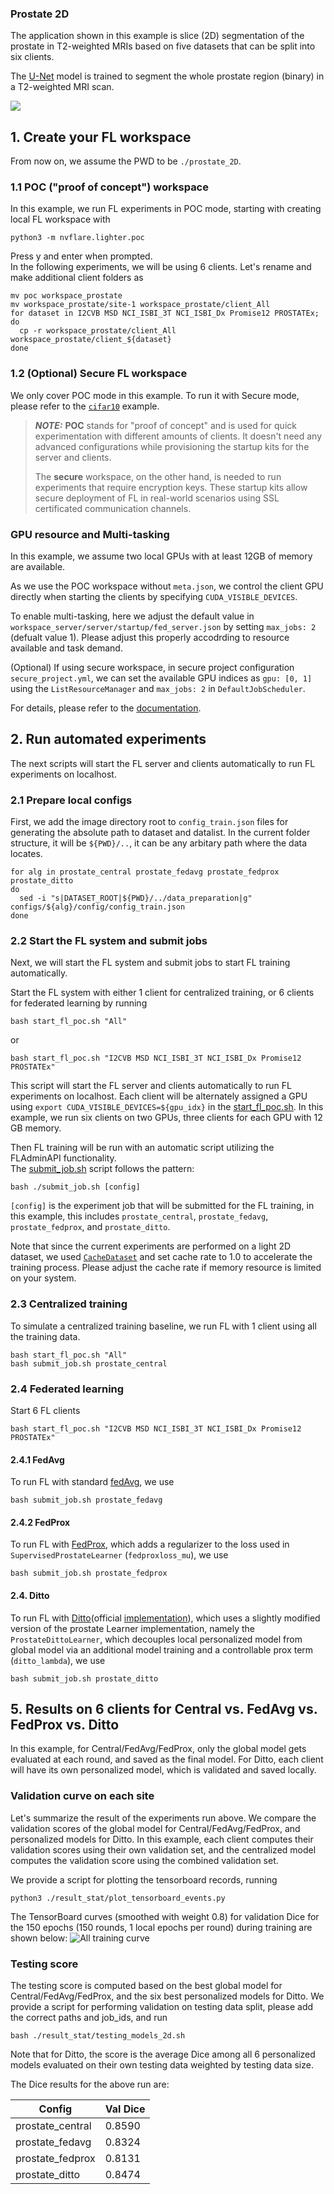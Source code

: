 ### Prostate 2D
The application shown in this example is slice (2D) segmentation of the prostate in T2-weighted MRIs based on five datasets that can be split into six clients.

The [U-Net](https://arxiv.org/abs/1505.04597) model is trained to segment the whole prostate region (binary) in a T2-weighted MRI scan. 

![](./figs/Prostate2D.png)

## 1. Create your FL workspace 
From now on, we assume the PWD to be `./prostate_2D`.

### 1.1 POC ("proof of concept") workspace
In this example, we run FL experiments in POC mode, starting with creating local FL workspace with

```
python3 -m nvflare.lighter.poc
```

Press y and enter when prompted.   
In the following experiments, we will be using 6 clients. Let's rename and make additional client folders as

```
mv poc workspace_prostate
mv workspace_prostate/site-1 workspace_prostate/client_All
for dataset in I2CVB MSD NCI_ISBI_3T NCI_ISBI_Dx Promise12 PROSTATEx; do
  cp -r workspace_prostate/client_All workspace_prostate/client_${dataset}
done
```

### 1.2 (Optional) Secure FL workspace
We only cover POC mode in this example. To run it with Secure mode, please refer to the [`cifar10`](../cifar10) example.
> **_NOTE:_** **POC** stands for "proof of concept" and is used for quick experimentation 
> with different amounts of clients.
> It doesn't need any advanced configurations while provisioning the startup kits for the server and clients. 
>
> The **secure** workspace, on the other hand, is needed to run experiments that require encryption keys. These startup kits allow secure deployment of FL in real-world scenarios 
> using SSL certificated communication channels.

### GPU resource and Multi-tasking
In this example, we assume two local GPUs with at least 12GB of memory are available. 

As we use the POC workspace without `meta.json`, we control the client GPU directly when starting the clients by specifying `CUDA_VISIBLE_DEVICES`. 

To enable multi-tasking, here we adjust the default value in `workspace_server/server/startup/fed_server.json` by setting `max_jobs: 2` (defualt value 1). Please adjust this properly accodrding to resource available and task demand. 

(Optional) If using secure workspace, in secure project configuration `secure_project.yml`, we can set the available GPU indices as `gpu: [0, 1]` using the `ListResourceManager` and `max_jobs: 2` in `DefaultJobScheduler`.

For details, please refer to the [documentation](https://nvflare.readthedocs.io/en/2.1.1/user_guide/job.html).

## 2. Run automated experiments
The next scripts will start the FL server and clients automatically to run FL experiments on localhost.
### 2.1 Prepare local configs
First, we add the image directory root to `config_train.json` files for generating the absolute path to dataset and datalist. In the current folder structure, it will be `${PWD}/..`, it can be any arbitary path where the data locates.  
```
for alg in prostate_central prostate_fedavg prostate_fedprox prostate_ditto
do
  sed -i "s|DATASET_ROOT|${PWD}/../data_preparation|g" configs/${alg}/config/config_train.json
done
```
### 2.2 Start the FL system and submit jobs
Next, we will start the FL system and submit jobs to start FL training automatically.

Start the FL system with either 1 client for centralized training, or 6 clients for federated learning by running
```
bash start_fl_poc.sh "All"
```
or
```
bash start_fl_poc.sh "I2CVB MSD NCI_ISBI_3T NCI_ISBI_Dx Promise12 PROSTATEx"
```
This script will start the FL server and clients automatically to run FL experiments on localhost. 
Each client will be alternately assigned a GPU using `export CUDA_VISIBLE_DEVICES=${gpu_idx}` in the [start_fl_poc.sh](./start_fl_poc.sh). 
In this example, we run six clients on two GPUs, three clients for each GPU with 12 GB memory.  

Then FL training will be run with an automatic script utilizing the FLAdminAPI functionality.    
The [submit_job.sh](./submit_job.sh) script follows the pattern:
```
bash ./submit_job.sh [config]
```
`[config]` is the experiment job that will be submitted for the FL training, in this example, this includes `prostate_central`, `prostate_fedavg`, `prostate_fedprox`, and `prostate_ditto`.  

Note that since the current experiments are performed on a light 2D dataset, we used [`CacheDataset`](https://docs.monai.io/en/stable/data.html#cachedataset) and set cache rate to 1.0 to accelerate the training process. Please adjust the cache rate if memory resource is limited on your system.

### 2.3 Centralized training
To simulate a centralized training baseline, we run FL with 1 client using all the training data. 
```
bash start_fl_poc.sh "All"
bash submit_job.sh prostate_central
```
### 2.4 Federated learning
Start 6 FL clients
```
bash start_fl_poc.sh "I2CVB MSD NCI_ISBI_3T NCI_ISBI_Dx Promise12 PROSTATEx"
```
#### 2.4.1 FedAvg 
To run FL with standard [fedAvg](https://arxiv.org/abs/1602.05629), we use
```
bash submit_job.sh prostate_fedavg
```
#### 2.4.2 FedProx 
To run FL with [FedProx](https://arxiv.org/abs/1812.06127), which adds a regularizer to the loss used in `SupervisedProstateLearner` (`fedproxloss_mu`), we use
```
bash submit_job.sh prostate_fedprox 
```
#### 2.4. Ditto 
To run FL with [Ditto](https://arxiv.org/abs/2012.04221)(official [implementation](https://github.com/litian96/ditto)), which uses a slightly modified version of the prostate Learner implementation, namely the `ProstateDittoLearner`, which decouples local personalized model from global model via an additional model training and a controllable prox term (`ditto_lambda`), we use
```
bash submit_job.sh prostate_ditto
```

## 5. Results on 6 clients for Central vs. FedAvg vs. FedProx vs. Ditto
In this example, for Central/FedAvg/FedProx, only the global model gets evaluated at each round, and saved as the final model. For Ditto, each client will have its own personalized model, which is validated and saved locally.
### Validation curve on each site

Let's summarize the result of the experiments run above. We compare the validation scores of 
the global model for Central/FedAvg/FedProx, and personalized models for Ditto. In this example, each client computes their validation scores using their own
validation set, and the centralized model computes the validation score using the combined validation set. 

We provide a script for plotting the tensorboard records, running
```
python3 ./result_stat/plot_tensorboard_events.py
```
The TensorBoard curves (smoothed with weight 0.8) for validation Dice for the 150 epochs (150 rounds, 1 local epochs per round) during training are shown below:
![All training curve](./figs/all_training.png)

### Testing score
The testing score is computed based on the best global model for Central/FedAvg/FedProx, and the six best personalized models for Ditto.
We provide a script for performing validation on testing data split, please add the correct paths and job_ids, and run

```
bash ./result_stat/testing_models_2d.sh
```
Note that for Ditto, the score is the average Dice among all 6 personalized models evaluated on their own testing data weighted by testing data size.

The Dice results for the above run are:

| Config	          | 	Val Dice	 | 
|------------------|------------|
| prostate_central | 	0.8590	 | 
| prostate_fedavg  |   0.8324   | 
| prostate_fedprox |   0.8131   | 
| prostate_ditto   | 	0.8474	 |
